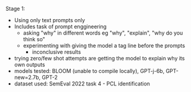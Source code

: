 Stage 1:
- Using only text prompts only
- Includes task of prompt enggineering
    - asking "why" in different words eg "why", "explain", "why do you think so"
    - experimenting with giving the model a tag line before the prompts
        - inconclusive results
- trying zero/few shot attempts are getting the model to explain why its own outputs
- models tested: BLOOM (unable to compile locally), GPT-j-6b, GPT-new=2.7b, GPT-2
- dataset used: SemEval 2022 task 4 - PCL identification